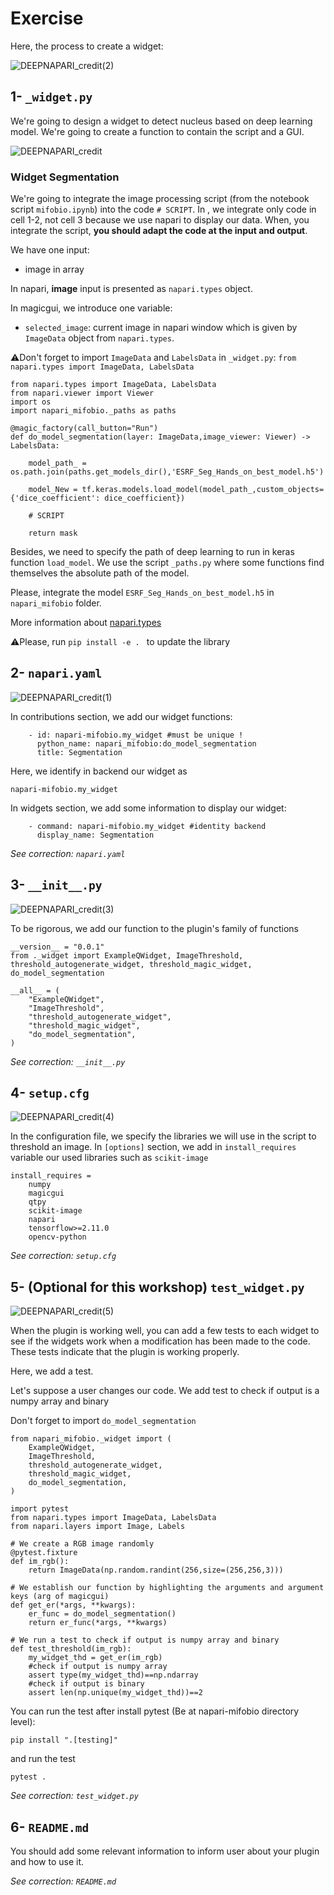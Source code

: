 # Exercise

Here, the process to create a widget:

![DEEPNAPARI_credit(2)](https://github.com/hereariim/DEEP-NAPARI/assets/93375163/c59a1307-87e5-419a-a887-11128700f1fd)

## 1- `_widget.py`

We're going to design a widget to detect nucleus based on deep learning model.
We're going to create a function to contain the script and a GUI.

![DEEPNAPARI_credit](https://github.com/hereariim/DEEP-NAPARI/assets/93375163/9b8c84b4-0c3c-4f48-9bc6-fe394dc1a119)

### Widget Segmentation

We're going to integrate the image processing script (from the notebook script `mifobio.ipynb`) into the code `# SCRIPT`. In , we integrate only code in cell 1-2, not cell 3 because we use napari to display our data. When, you integrate the script, **you should adapt the code at the input and output**.

We have one input:
- image in array

In napari, **image** input is presented as `napari.types` object.

In magicgui, we introduce one variable:
- `selected_image`: current image in napari window which is given by `ImageData` object from `napari.types`.

⚠️Don't forget to import `ImageData` and `LabelsData` in `_widget.py`: `from napari.types import ImageData, LabelsData`

```
from napari.types import ImageData, LabelsData
from napari.viewer import Viewer
import os
import napari_mifobio._paths as paths

@magic_factory(call_button="Run")
def do_model_segmentation(layer: ImageData,image_viewer: Viewer) -> LabelsData:

    model_path_ = os.path.join(paths.get_models_dir(),'ESRF_Seg_Hands_on_best_model.h5')

    model_New = tf.keras.models.load_model(model_path_,custom_objects={'dice_coefficient': dice_coefficient})

    # SCRIPT

    return mask
```

Besides, we need to specify the path of deep learning to run in keras function `load_model`. We use the script `_paths.py` where some functions find themselves the absolute path of the model.

Please, integrate the model `ESRF_Seg_Hands_on_best_model.h5` in `napari_mifobio` folder.

More information about [napari.types](https://napari.org/stable/api/napari.types.html)

⚠️Please, run `pip install -e . ` to update the library

## 2- `napari.yaml`

![DEEPNAPARI_credit(1)](https://github.com/hereariim/DEEP-NAPARI/assets/93375163/68d118a9-9629-47d3-ac5b-4b5e1e742d32)

In contributions section, we add our widget functions:
```
    - id: napari-mifobio.my_widget #must be unique !
      python_name: napari_mifobio:do_model_segmentation
      title: Segmentation
```
Here, we identify in backend our widget as
```
napari-mifobio.my_widget
```
In widgets section, we add some information to display our widget:
```
    - command: napari-mifobio.my_widget #identity backend
      display_name: Segmentation
```

*See correction: `napari.yaml`*

## 3- `__init__.py`

![DEEPNAPARI_credit(3)](https://github.com/hereariim/DEEP-NAPARI/assets/93375163/496c2242-799d-4e19-9c89-014ef8cd158e)

To be rigorous, we add our function to the plugin's family of functions
```
__version__ = "0.0.1"
from ._widget import ExampleQWidget, ImageThreshold, threshold_autogenerate_widget, threshold_magic_widget, do_model_segmentation

__all__ = (
    "ExampleQWidget",
    "ImageThreshold",
    "threshold_autogenerate_widget",
    "threshold_magic_widget",
    "do_model_segmentation",
)
```

*See correction: `__init__.py`*

## 4-  `setup.cfg`

![DEEPNAPARI_credit(4)](https://github.com/hereariim/DEEP-NAPARI/assets/93375163/3aaf3301-9ce0-42c2-9f60-3a35cd930dcb)

In the configuration file, we specify the libraries we will use in the script to threshold an image. In `[options]` section, we add in `install_requires` variable our used libraries such as `scikit-image`
```
install_requires =
    numpy
    magicgui
    qtpy
    scikit-image
    napari
    tensorflow>=2.11.0
    opencv-python
```

*See correction: `setup.cfg`*

## 5- (Optional for this workshop) `test_widget.py`

![DEEPNAPARI_credit(5)](https://github.com/hereariim/DEEP-NAPARI/assets/93375163/c2ad5495-40ed-44a9-bd96-273a116110ab)

When the plugin is working well, you can add a few tests to each widget to see if the widgets work when a modification has been made to the code. These tests indicate that the plugin is working properly.

Here, we add a test.

Let's suppose a user changes our code.
We add test to check if output is a numpy array and binary

Don't forget to import `do_model_segmentation`


```
from napari_mifobio._widget import (
    ExampleQWidget,
    ImageThreshold,
    threshold_autogenerate_widget,
    threshold_magic_widget,
    do_model_segmentation,
)

import pytest
from napari.types import ImageData, LabelsData
from napari.layers import Image, Labels

# We create a RGB image randomly
@pytest.fixture
def im_rgb():
    return ImageData(np.random.randint(256,size=(256,256,3)))

# We establish our function by highlighting the arguments and argument keys (arg of magicgui)
def get_er(*args, **kwargs):
    er_func = do_model_segmentation()
    return er_func(*args, **kwargs)

# We run a test to check if output is numpy array and binary
def test_threshold(im_rgb):
    my_widget_thd = get_er(im_rgb)
    #check if output is numpy array
    assert type(my_widget_thd)==np.ndarray
    #check if output is binary
    assert len(np.unique(my_widget_thd))==2
```

You can run the test after install pytest (Be at napari-mifobio directory level):
```
pip install ".[testing]"
```
and run the test
```
pytest .
```

*See correction: `test_widget.py`*

## 6-  `README.md`

You should add some relevant information to inform user about your plugin and how to use it.

*See correction: `README.md`*
